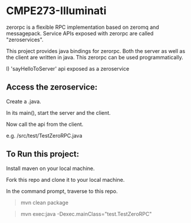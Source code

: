 CMPE273-Illuminati
==================

zerorpc is a flexible RPC implementation based on zeromq and messagepack. Service APIs exposed with zerorpc are called "zeroservices".

This project provides java bindings for zerorpc.
Both the server as well as the client are written in java.
This zerorpc can be used programmatically.

I) 'sayHelloToServer' api exposed as a zeroservice


Access the zeroservice:
-----------------------

Create a <test-class-name>.java.

In its main(), start the server and the client.

Now call the api from the client.

e.g. /src/test/TestZeroRPC.java


To Run this project:
--------------------

Install maven on your local machine.

Fork this repo and clone it to your local machine.

In the command prompt, traverse to this repo.

> mvn clean package

> mvn exec:java -Dexec.mainClass="test.TestZeroRPC"